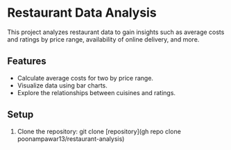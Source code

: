 # Restaurant Data Analysis

This project analyzes restaurant data to gain insights such as average costs and ratings by price range, availability of online delivery, and more.

## Features
- Calculate average costs for two by price range.
- Visualize data using bar charts.
- Explore the relationships between cuisines and ratings.

## Setup
1. Clone the repository:
   git clone [repository](gh repo clone poonampawar13/restaurant-analysis)
